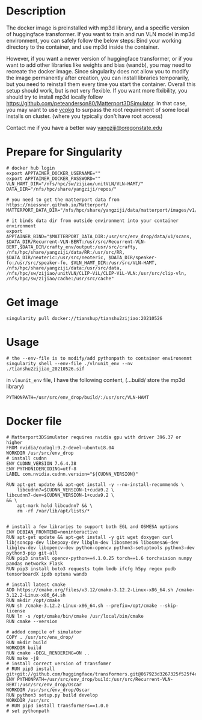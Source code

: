 # Description

The docker image is preinstalled with mp3d library, and a specific version of huggingface transformer. If you want to train and run VLN model in mp3d environment, you can safely follow the below steps: Bind your working directory to the container, and use mp3d inside the container.

However, if you want a newer version of huggingface transformer, or if you want to add other libraries like weights and bias (wandb), you may need to recreate the docker image. Since singularity does not allow you to modify the image permanently after creation, you can install libraries temporarily, but you need to reinstall them every time you start the container. Overall this setup should work, but is not very flexible. If you want more flxibility, you should try to install mp3d locally follow https://github.com/peteanderson80/Matterport3DSimulator. In that case, you may want to use [vcpkg](https://github.com/microsoft/vcpkg) to surpass the root requirement of some local installs on cluster. (where you typically don't have root access)

Contact me if you have a better way <yangziji@oregonstate.edu>

# Prepare for Singularity
```
# docker hub login
export APPTAINER_DOCKER_USERNAME=""
export APPTAINER_DOCKER_PASSWORD=""
VLN_HAMT_DIR="/nfs/hpc/sw/zijiao/unitVLN/VLN-HAMT/"
DATA_DIR="/nfs/hpc/share/yangziji/repos/"

# you need to get the matterport data from https://niessner.github.io/Matterport/
MATTERPORT_DATA_DIR="/nfs/hpc/share/yangziji/data/matterport/images/v1/scans"

# it binds data dir from outside environment into your container environment
export APPTAINER_BIND="$MATTERPORT_DATA_DIR:/usr/src/env_drop/data/v1/scans, $DATA_DIR/Recurrent-VLN-BERT:/usr/src/Recurrent-VLN-BERT,$DATA_DIR/crafty_env/output:/usr/src/crafty, /nfs/hpc/share/yangziji/data/RR:/usr/src/RR, $DATA_DIR/neoteric:/usr/src/neoteric, $DATA_DIR/speaker-fo:/usr/src/speaker-fo, $VLN_HAMT_DIR:/usr/src/VLN-HAMT, /nfs/hpc/share/yangziji/data:/usr/src/data, /nfs/hpc/sw/zijiao/unitVLN/CLIP-ViL/CLIP-ViL-VLN:/usr/src/clip-vln, /nfs/hpc/sw/zijiao/cache:/usr/src/cache"

```
# Get image
```singularity pull docker://tianshup/tianshu2zijiao:20210526```

# Usage
```
# the --env-file is to modify/add pythonpath to container environemnt  
singularity shell --env-file ./vlnunit_env --nv ./tianshu2zijiao_20210526.sif
```
in `vlnunit_env` file, I have the following content, (...build/ store the mp3d library)
```
PYTHONPATH=/usr/src/env_drop/build/:/usr/src/VLN-HAMT
```
# Docker file
```
# Matterport3DSimulator requires nvidia gpu with driver 396.37 or higher
FROM nvidia/cudagl:9.2-devel-ubuntu18.04
WORKDIR /usr/src/env_drop
# install cudnn
ENV CUDNN_VERSION 7.6.4.38
ENV PYTHONIOENCODING=utf-8
LABEL com.nvidia.cudnn.version="${CUDNN_VERSION}"

RUN apt-get update && apt-get install -y --no-install-recommends \
    libcudnn7=$CUDNN_VERSION-1+cuda9.2 \
libcudnn7-dev=$CUDNN_VERSION-1+cuda9.2 \
&& \
    apt-mark hold libcudnn7 && \
    rm -rf /var/lib/apt/lists/*


# install a few libraries to support both EGL and OSMESA options
ENV DEBIAN_FRONTEND=noninteractive
RUN apt-get update && apt-get install -y git wget doxygen curl libjsoncpp-dev libepoxy-dev libglm-dev libosmesa6 libosmesa6-dev libglew-dev libopencv-dev python-opencv python3-setuptools python3-dev python3-pip git-all
RUN pip3 install opencv-python==4.1.0.25 torch==1.6 torchvision numpy pandas networkx Flask
RUN pip3 install boto3 requests tqdm lmdb ifcfg h5py regex pudb tensorboardX ipdb optuna wandb

# install latest cmake
ADD https://cmake.org/files/v3.12/cmake-3.12.2-Linux-x86_64.sh /cmake-3.12.2-Linux-x86_64.sh
RUN mkdir /opt/cmake
RUN sh /cmake-3.12.2-Linux-x86_64.sh --prefix=/opt/cmake --skip-license
RUN ln -s /opt/cmake/bin/cmake /usr/local/bin/cmake
RUN cmake --version

# added compile of simulator
COPY . /usr/src/env_drop/
RUN mkdir build
WORKDIR build
RUN cmake -DEGL_RENDERING=ON ..
RUN make -j8
# install correct version of transfomer
# RUN pip3 install git+git://github.com/huggingface/transformers.git@067923d3267325f525f4e46f357360c191ba562e
ENV PYTHONPATH=/usr/src/env_drop/build:/usr/src/Recurrent-VLN-BERT:/usr/src/env_drop/Oscar
WORKDIR /usr/src/env_drop/Oscar
RUN python3 setup.py build develop
WORKDIR /usr/src
# RUN pip3 install transformers==1.0.0
# set pythonpath
```